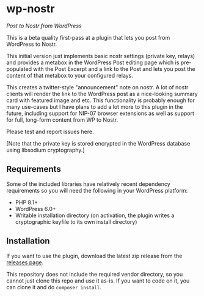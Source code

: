 # wp-nostr
_Post to Nostr from WordPress_

This is a beta quality first-pass at a plugin that lets you post from WordPress to Nostr.

This initial version just implements basic nostr settings (private key, relays) and provides a metabox in the WordPress Post editing page which is pre-populated with the Post Excerpt and a link to the Post and lets you post the content of that metabox to your configured relays. 

This creates a twitter-style "announcement" note on nostr. A lot of nostr clients will render the link to the WordPress post as a nice-looking summary card with featured image and etc. This functionality is probably enough for many use-cases but I have plans to add a lot more to this plugin in the future, including support for NIP-07 browser extensions as well as support for full, long-form content from WP to Nostr.

Please test and report issues here.

[Note that the private key is stored encrypted in the WordPress database using libsodium cryptography.]

## Requirements
Some of the included libraries have relatively recent dependency requirements so you will need the following in your WordPress platform:
* PHP 8.1+
* WordPress 6.0+
* Writable installation directory (on activation, the plugin writes a cryptographic keyfile to its own install directory)

## Installation
If you want to use the plugin, download the latest zip release from the [releases page](https://github.com/pjv/wp-nostr/releases).

This repository does not include the required vendor directory, so you cannot just clone this repo and use it as-is. If you want to code on it, you can clone it and do `composer install`.

